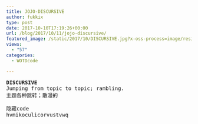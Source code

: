 ```yaml
---
title: JOJO-DISCURSIVE
author: fukkix
type: post
date: 2017-10-10T17:19:26+00:00
url: /blog/2017/10/11/jojo-discursive/
featured_image: /static/2017/10/DISCURSIVE.jpg?x-oss-process=image/resize,m_fill,w_561,h_220
views:
  - "57"
categories:
  - WOTDcode

---
```

<pre><strong>DISCURSIVE
</strong>Jumping from topic to topic; rambling.
主题各种跳转；散漫的

隐藏code
hvmikoculicorvustvwq</pre>